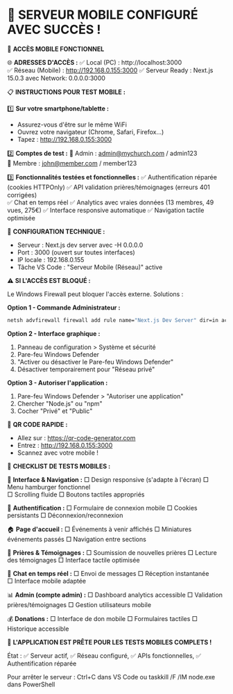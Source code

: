 🎉 SERVEUR MOBILE CONFIGURÉ AVEC SUCCÈS !
==========================================

📱 **ACCÈS MOBILE FONCTIONNEL**

🌐 **ADRESSES D'ACCÈS :**
   ✅ Local (PC)      : http://localhost:3000  
   ✅ Réseau (Mobile) : http://192.168.0.155:3000
   ✅ Serveur Ready   : Next.js 15.0.3 avec Network: 0.0.0.0:3000

📋 **INSTRUCTIONS POUR TEST MOBILE :**

1️⃣ **Sur votre smartphone/tablette :**
   - Assurez-vous d'être sur le même WiFi
   - Ouvrez votre navigateur (Chrome, Safari, Firefox...)
   - Tapez : http://192.168.0.155:3000

2️⃣ **Comptes de test :**
   🔑 Admin  : admin@mychurch.com / admin123  
   🔑 Membre : john@member.com / member123

3️⃣ **Fonctionnalités testées et fonctionnelles :**
   ✅ Authentification réparée (cookies HTTPOnly)
   ✅ API validation prières/témoignages (erreurs 401 corrigées)  
   ✅ Chat en temps réel
   ✅ Analytics avec vraies données (13 membres, 49 vues, 275€)
   ✅ Interface responsive automatique
   ✅ Navigation tactile optimisée

🔧 **CONFIGURATION TECHNIQUE :**
   - Serveur : Next.js dev server avec -H 0.0.0.0
   - Port : 3000 (ouvert sur toutes interfaces)  
   - IP locale : 192.168.0.155
   - Tâche VS Code : "Serveur Mobile (Réseau)" active

⚠️ **SI L'ACCÈS EST BLOQUÉ :**

Le Windows Firewall peut bloquer l'accès externe. Solutions :

**Option 1 - Commande Administrateur :**
```cmd
netsh advfirewall firewall add rule name="Next.js Dev Server" dir=in action=allow protocol=TCP localport=3000
```

**Option 2 - Interface graphique :**
1. Panneau de configuration > Système et sécurité
2. Pare-feu Windows Defender  
3. "Activer ou désactiver le Pare-feu Windows Defender"
4. Désactiver temporairement pour "Réseau privé"

**Option 3 - Autoriser l'application :**
1. Pare-feu Windows Defender > "Autoriser une application"
2. Chercher "Node.js" ou "npm"
3. Cocher "Privé" et "Public"

📲 **QR CODE RAPIDE :**
   - Allez sur : https://qr-code-generator.com
   - Entrez : http://192.168.0.155:3000  
   - Scannez avec votre mobile !

🎯 **CHECKLIST DE TESTS MOBILES :**

📱 **Interface & Navigation :**
   □ Design responsive (s'adapte à l'écran)
   □ Menu hamburger fonctionnel  
   □ Scrolling fluide
   □ Boutons tactiles appropriés

🔐 **Authentification :**
   □ Formulaire de connexion mobile
   □ Cookies persistants
   □ Déconnexion/reconnexion  

🏠 **Page d'accueil :**
   □ Événements à venir affichés
   □ Miniatures événements passés
   □ Navigation entre sections

📿 **Prières & Témoignages :**
   □ Soumission de nouvelles prières
   □ Lecture des témoignages
   □ Interface tactile optimisée

💬 **Chat en temps réel :**
   □ Envoi de messages
   □ Réception instantanée  
   □ Interface mobile adaptée

📊 **Admin (compte admin) :**
   □ Dashboard analytics accessible
   □ Validation prières/témoignages
   □ Gestion utilisateurs mobile

💰 **Donations :**
   □ Interface de don mobile
   □ Formulaires tactiles
   □ Historique accessible

🚀 **L'APPLICATION EST PRÊTE POUR LES TESTS MOBILES COMPLETS !**

État : ✅ Serveur actif, ✅ Réseau configuré, ✅ APIs fonctionnelles, ✅ Authentification réparée

Pour arrêter le serveur : Ctrl+C dans VS Code ou taskkill /F /IM node.exe dans PowerShell